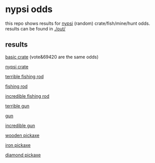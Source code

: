 # nypsi odds

this repo shows results for [nypsi](https://github.com/tekoh/nypsi) (random) crate/fish/mine/hunt odds. results can be found in [./out/](./out/)

## results

[basic crate](./out/basic_crate.txt) (vote&69420 are the same odds)

[nypsi crate](./out/nypsi_crate.txt)

[terrible fishing rod](./out/terrible_fishing_rod.txt)

[fishing rod](./out/fishing_rod.txt)

[incredible fishing rod](./out/incredible_fishing_rod.txt)

[terrible gun](./out/terrible_gun.txt)

[gun](./out/terrible_gun.txt)

[incredible gun](./out/incredible_gun.txt)

[wooden pickaxe](./out/wooden_pickaxe.txt)

[iron pickaxe](./out/iron_pickaxe.txt)

[diamond pickaxe](./out/diamond_pickaxe.txt)
